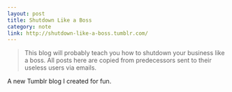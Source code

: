 ```yaml
---
layout: post
title: Shutdown Like a Boss
category: note
link: http://shutdown-like-a-boss.tumblr.com/
---
```


> This blog will probably teach you how to shutdown your business like a boss. All posts here are copied from predecessors sent to their useless users via emails.

A new Tumblr blog I created for fun.